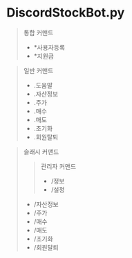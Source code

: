 # DiscordStockBot.py

> 통합 커맨드
>* *사용자등록
>* *지원금

> 일반 커맨드
>* .도움말
>* .자산정보
>* .주가
>* .매수
>* .매도
>* .초기화
>* .회원탈퇴
    
>슬래시 커맨드
>> 관리자 커맨드
>>* /정보
>>* /설정
>* /자산정보
>* /주가
>* /매수
>* /매도
>* /초기화
>* /회원탈퇴
